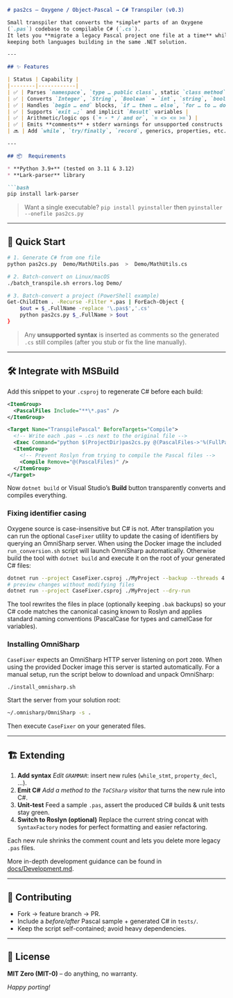 ````markdown
# pas2cs – Oxygene / Object-Pascal → C# Transpiler (v0.3)

Small transpiler that converts the *simple* parts of an Oxygene
(`.pas`) codebase to compilable C# (`.cs`).
It lets you **migrate a legacy Pascal project one file at a time** while
keeping both languages building in the same .NET solution.

---

## ✨ Features

| Status | Capability |
|--------|------------|
| ✅ | Parses `namespace`, `type … public class`, static `class method`s |
| ✅ | Converts `Integer`, `String`, `Boolean` → `int`, `string`, `bool` |
| ✅ | Handles `begin … end` blocks, `if … then … else`, `for … to … do` |
| ✅ | Supports `exit …;` and implicit `Result` variables |
| ✅ | Arithmetic/logic ops (`+ - * / and or`, `= <> <= >=`) |
| ✅ | Emits **comments** + stderr warnings for unsupported constructs |
| 🔜 | Add `while`, `try/finally`, `record`, generics, properties, etc. |

---

## 📦  Requirements

* **Python 3.9+** (tested on 3.11 & 3.12)
* **Lark-parser** library

```bash
pip install lark-parser
````

> Want a single executable?
> `pip install pyinstaller` then `pyinstaller --onefile pas2cs.py`

---

## 🚀  Quick Start

```bash
# 1. Generate C# from one file
python pas2cs.py  Demo/MathUtils.pas  >  Demo/MathUtils.cs

# 2. Batch-convert on Linux/macOS
./batch_transpile.sh errors.log Demo/

# 3. Batch-convert a project (PowerShell example)
Get-ChildItem . -Recurse -Filter *.pas | ForEach-Object {
    $out = $_.FullName -replace '\.pas$','.cs'
    python pas2cs.py $_.FullName > $out
}
```

> Any **unsupported syntax** is inserted as comments so the generated `.cs`
> still compiles (after you stub or fix the line manually).

---

## 🛠️  Integrate with MSBuild

Add this snippet to your `.csproj` to regenerate C# before each build:

```xml
<ItemGroup>
  <PascalFiles Include="**\*.pas" />
</ItemGroup>

<Target Name="TranspilePascal" BeforeTargets="Compile">
  <!-- Write each .pas → .cs next to the original file -->
  <Exec Command="python $(ProjectDir)pas2cs.py @(PascalFiles->'%(FullPath)') > %(PascalFiles.Filename).cs" />
  <ItemGroup>
    <!-- Prevent Roslyn from trying to compile the Pascal files -->
    <Compile Remove="@(PascalFiles)" />
  </ItemGroup>
</Target>
```

Now `dotnet build` or Visual Studio’s **Build** button transparently converts
and compiles everything.

### Fixing identifier casing

Oxygene source is case-insensitive but C# is not. After transpilation you can
run the optional `CaseFixer` utility to update the casing of identifiers by
querying an OmniSharp server. When using the Docker image the included
`run_conversion.sh` script will launch OmniSharp automatically. Otherwise build
the tool with `dotnet build` and execute it on the root of your generated C#
files:

```bash
dotnet run --project CaseFixer.csproj ./MyProject --backup --threads 4
# preview changes without modifying files
dotnet run --project CaseFixer.csproj ./MyProject --dry-run
```

The tool rewrites the files in place (optionally keeping `.bak` backups) so your
C# code matches the canonical casing known to Roslyn and applies standard
naming conventions (PascalCase for types and camelCase for variables).

### Installing OmniSharp

`CaseFixer` expects an OmniSharp HTTP server listening on port `2000`.
When using the provided Docker image this server is started automatically.
For a manual setup, run the script below to download and unpack OmniSharp:

```bash
./install_omnisharp.sh
```

Start the server from your solution root:

```bash
~/.omnisharp/OmniSharp -s .
```

Then execute `CaseFixer` on your generated files.

---

## 🏗️  Extending

1. **Add syntax**
   *Edit `GRAMMAR`*: insert new rules (`while_stmt`, `property_decl`, …).
2. **Emit C#**
   *Add a method to the `ToCSharp` visitor* that turns the new rule into C#.
3. **Unit-test**
   Feed a sample `.pas`, assert the produced C# builds & unit tests stay green.
4. **Switch to Roslyn (optional)**
   Replace the current string concat with `SyntaxFactory` nodes for perfect
   formatting and easier refactoring.

Each new rule shrinks the comment count and lets you delete more
legacy `.pas` files.

More in-depth development guidance can be found in
[docs/Development.md](docs/Development.md).

---

## 🤝  Contributing

* Fork → feature branch → PR.
* Include a *before/after* Pascal sample + generated C# in `tests/`.
* Keep the script self-contained; avoid heavy dependencies.

---

## 📄  License

**MIT Zero (MIT-0)** – do anything, no warranty.

*Happy porting!*

```
```
